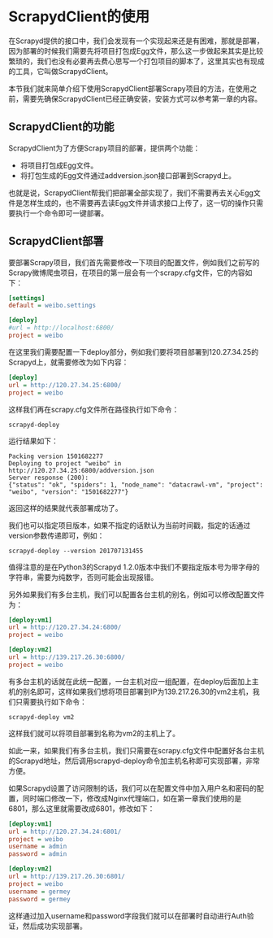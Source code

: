 # ScrapydClient的使用

在Scrapyd提供的接口中，我们会发现有一个实现起来还是有困难，那就是部署，因为部署的时候我们需要先将项目打包成Egg文件，那么这一步做起来其实是比较繁琐的，我们也没有必要再去费心思写一个打包项目的脚本了，这里其实也有现成的工具，它叫做ScrapydClient。

本节我们就来简单介绍下使用ScrapydClient部署Scrapy项目的方法，在使用之前，需要先确保ScrapydClient已经正确安装，安装方式可以参考第一章的内容。

## ScrapydClient的功能

ScrapydClient为了方便Scrapy项目的部署，提供两个功能：
* 将项目打包成Egg文件。
* 将打包生成的Egg文件通过addversion.json接口部署到Scrapyd上。

也就是说，ScrapydClient帮我们把部署全部实现了，我们不需要再去关心Egg文件是怎样生成的，也不需要再去读Egg文件并请求接口上传了，这一切的操作只需要执行一个命令即可一键部署。

## ScrapydClient部署

要部署Scrapy项目，我们首先需要修改一下项目的配置文件，例如我们之前写的Scrapy微博爬虫项目，在项目的第一层会有一个scrapy.cfg文件，它的内容如下：

```ini
[settings]
default = weibo.settings

[deploy]
#url = http://localhost:6800/
project = weibo
```

在这里我们需要配置一下deploy部分，例如我们要将项目部署到120.27.34.25的Scrapyd上，就需要修改为如下内容：

```ini
[deploy]
url = http://120.27.34.25:6800/
project = weibo
```

这样我们再在scrapy.cfg文件所在路径执行如下命令：

```
scrapyd-deploy
```

运行结果如下：

```
Packing version 1501682277
Deploying to project "weibo" in http://120.27.34.25:6800/addversion.json
Server response (200):
{"status": "ok", "spiders": 1, "node_name": "datacrawl-vm", "project": "weibo", "version": "1501682277"}
```

返回这样的结果就代表部署成功了。

我们也可以指定项目版本，如果不指定的话默认为当前时间戳，指定的话通过version参数传递即可，例如：

```
scrapyd-deploy --version 201707131455
```

值得注意的是在Python3的Scrapyd 1.2.0版本中我们不要指定版本号为带字母的字符串，需要为纯数字，否则可能会出现报错。

另外如果我们有多台主机，我们可以配置各台主机的别名，例如可以修改配置文件为：

```ini
[deploy:vm1]
url = http://120.27.34.24:6800/
project = weibo

[deploy:vm2]
url = http://139.217.26.30:6800/
project = weibo
```

有多台主机的话就在此统一配置，一台主机对应一组配置，在deploy后面加上主机的别名即可，这样如果我们想将项目部署到IP为139.217.26.30的vm2主机，我们只需要执行如下命令：

```
scrapyd-deploy vm2
```

这样我们就可以将项目部署到名称为vm2的主机上了。

如此一来，如果我们有多台主机，我们只需要在scrapy.cfg文件中配置好各台主机的Scrapyd地址，然后调用scrapyd-deploy命令加主机名称即可实现部署，非常方便。

如果Scrapyd设置了访问限制的话，我们可以在配置文件中加入用户名和密码的配置，同时端口修改一下，修改成Nginx代理端口，如在第一章我们使用的是6801，那么这里就需要改成6801，修改如下：

```ini
[deploy:vm1]
url = http://120.27.34.24:6801/
project = weibo
username = admin
password = admin

[deploy:vm2]
url = http://139.217.26.30:6801/
project = weibo
username = germey
password = germey
```

这样通过加入username和password字段我们就可以在部署时自动进行Auth验证，然后成功实现部署。
